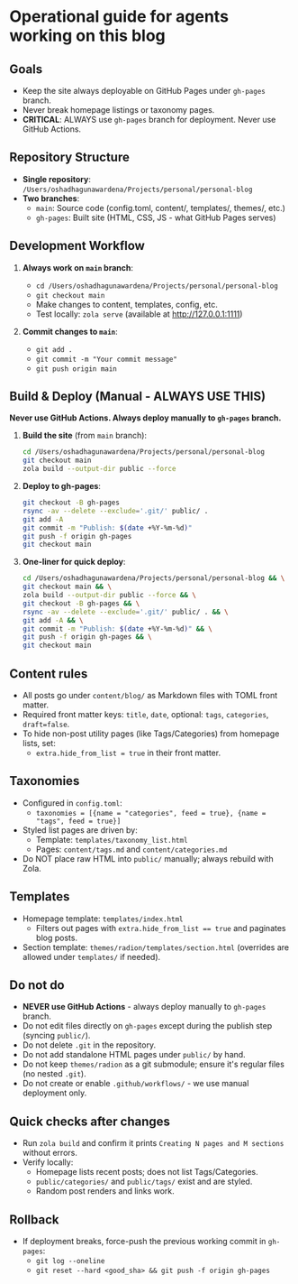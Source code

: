 # Operational guide for agents working on this blog

## Goals
- Keep the site always deployable on GitHub Pages under `gh-pages` branch.
- Never break homepage listings or taxonomy pages.
- **CRITICAL**: ALWAYS use `gh-pages` branch for deployment. Never use GitHub Actions.

## Repository Structure
- **Single repository**: `/Users/oshadhagunawardena/Projects/personal/personal-blog`
- **Two branches**:
  - `main`: Source code (config.toml, content/, templates/, themes/, etc.)
  - `gh-pages`: Built site (HTML, CSS, JS - what GitHub Pages serves)

## Development Workflow
1. **Always work on `main` branch**:
   - `cd /Users/oshadhagunawardena/Projects/personal/personal-blog`
   - `git checkout main`
   - Make changes to content, templates, config, etc.
   - Test locally: `zola serve` (available at http://127.0.0.1:1111)

2. **Commit changes to `main`**:
   - `git add .`
   - `git commit -m "Your commit message"`
   - `git push origin main`

## Build & Deploy (Manual - ALWAYS USE THIS)
**Never use GitHub Actions. Always deploy manually to `gh-pages` branch.**

1. **Build the site** (from `main` branch):
   ```bash
   cd /Users/oshadhagunawardena/Projects/personal/personal-blog
   git checkout main
   zola build --output-dir public --force
   ```

2. **Deploy to gh-pages**:
   ```bash
   git checkout -B gh-pages
   rsync -av --delete --exclude='.git/' public/ .
   git add -A
   git commit -m "Publish: $(date +%Y-%m-%d)"
   git push -f origin gh-pages
   git checkout main
   ```

3. **One-liner for quick deploy**:
   ```bash
   cd /Users/oshadhagunawardena/Projects/personal/personal-blog && \
   git checkout main && \
   zola build --output-dir public --force && \
   git checkout -B gh-pages && \
   rsync -av --delete --exclude='.git/' public/ . && \
   git add -A && \
   git commit -m "Publish: $(date +%Y-%m-%d)" && \
   git push -f origin gh-pages && \
   git checkout main
   ```

## Content rules
- All posts go under `content/blog/` as Markdown files with TOML front matter.
- Required front matter keys: `title`, `date`, optional: `tags`, `categories`, `draft=false`.
- To hide non-post utility pages (like Tags/Categories) from homepage lists, set:
  - `extra.hide_from_list = true` in their front matter.

## Taxonomies
- Configured in `config.toml`:
  - `taxonomies = [{name = "categories", feed = true}, {name = "tags", feed = true}]`
- Styled list pages are driven by:
  - Template: `templates/taxonomy_list.html`
  - Pages: `content/tags.md` and `content/categories.md`
- Do NOT place raw HTML into `public/` manually; always rebuild with Zola.

## Templates
- Homepage template: `templates/index.html`
  - Filters out pages with `extra.hide_from_list == true` and paginates blog posts.
- Section template: `themes/radion/templates/section.html` (overrides are allowed under `templates/` if needed).

## Do not do
- **NEVER use GitHub Actions** - always deploy manually to `gh-pages` branch.
- Do not edit files directly on `gh-pages` except during the publish step (syncing `public/`).
- Do not delete `.git` in the repository.
- Do not add standalone HTML pages under `public/` by hand.
- Do not keep `themes/radion` as a git submodule; ensure it's regular files (no nested `.git`).
- Do not create or enable `.github/workflows/` - we use manual deployment only.

## Quick checks after changes
- Run `zola build` and confirm it prints `Creating N pages and M sections` without errors.
- Verify locally:
  - Homepage lists recent posts; does not list Tags/Categories.
  - `public/categories/` and `public/tags/` exist and are styled.
  - Random post renders and links work.

## Rollback
- If deployment breaks, force-push the previous working commit in `gh-pages`:
  - `git log --oneline`
  - `git reset --hard <good_sha> && git push -f origin gh-pages`
